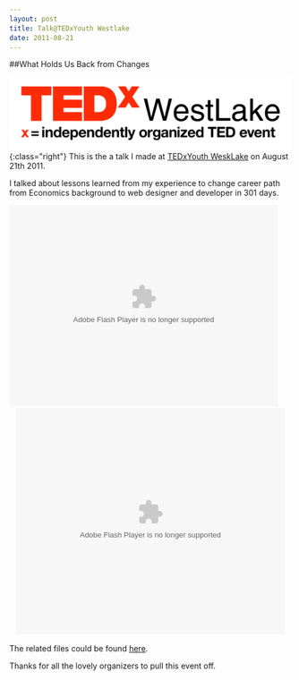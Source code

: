 ```yaml
---
layout: post
title: Talk@TEDxYouth Westlake
date: 2011-08-21
---
```

##What Holds Us Back from Changes

![TEDxFiveStarSquare Logo](/images/tedxwl_logo.png){:class="right"}
This is the a talk I made at [TEDxYouth WeskLake][link_to_tedxyouth] on August 21th 2011.

I talked about lessons learned from my experience to change career path from Economics background to web designer and developer in 301 days.

  <embed class="" src="http://www.tudou.com/v/juhnvWn997s/v.swf" type="application/x-shockwave-flash" allowscriptaccess="always" allowfullscreen="true" wmode="opaque" width="480" height="360"/>

  <div style="width:480px; margin:0 auto;" id="__ss_10760600"><object id="__sse10760600" width="480" height="404"><param name="movie" value="http://static.slidesharecdn.com/swf/ssplayer2.swf?doc=whatholdsusbackfromchanges-120102035627-phpapp01&stripped_title=what-holds-us-back-from-changes&userName=yangchenyun" /><param name="allowFullScreen" value="true"/><param name="allowScriptAccess" value="always"/><param name="wmode" value="transparent"/><embed name="__sse10760600" src="http://static.slidesharecdn.com/swf/ssplayer2.swf?doc=whatholdsusbackfromchanges-120102035627-phpapp01&stripped_title=what-holds-us-back-from-changes&userName=yangchenyun" type="application/x-shockwave-flash" allowscriptaccess="always" allowfullscreen="true" wmode="transparent" width="480" height="404"></embed></object></div>

The related files could be found [here][link_to_tedxyouth_file].

Thanks for all the lovely organizers to pull this event off.

[link_to_tedxyouth]: http://www.ted.com/tedx/events/3030 "TEDxYouth Details"
[link_to_my_tedx_video]: http://www.tudou.com/programs/view/juhnvWn997s/ "My TEDxYouth Talk"
[link_to_tedxyouth_file]: http://ge.tt/97rT6pB "Presentation Files of my TEDxYouth Talk"

